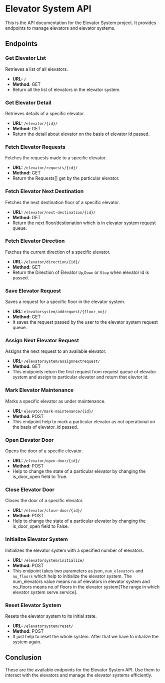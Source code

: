 # Elevator System API

This is the API documentation for the Elevator System project. It provides endpoints to manage elevators and elevator systems.

## Endpoints

### Get Elevator List

Retrieves a list of all elevators.

- **URL:** `/`
- **Method:** GET
- Return all the list of elevators in the elevator system.

### Get Elevator Detail

Retrieves details of a specific elevator.

- **URL:** `/elevator/{id}/`
- **Method:** GET
- Return the detail about elevator on the basis of elevator id passed.

### Fetch Elevator Requests

Fetches the requests made to a specific elevator.

- **URL:** `/elevator/requests/{id}/`
- **Method:** GET
- Return the Requests[] get by the particular elevator.

### Fetch Elevator Next Destination

Fetches the next destination floor of a specific elevator.

- **URL:** `/elevator/next-destination/{id}/`
- **Method:** GET
- Return the next floor/destionation which is in elevator system request queue.

### Fetch Elevator Direction

Fetches the current direction of a specific elevator.

- **URL:** `/elevator/direction/{id}/`
- **Method:** GET
- Return the Direction of Elevator `Up`,`Down` or `Stop` when elevator id is passed.

### Save Elevator Request

Saves a request for a specific floor in the elevator system.

- **URL:** `elevatorsystem/addrequest/{floor_no}/`
- **Method:** GET
- It saves the request passed by the user to the elevator system request queue.

### Assign Next Elevator Request

Assigns the next request to an available elevator.

- **URL:** `/elevatorsystem/assignnextrequest/`
- **Method:** GET
- This endpoints return the first request from request queue of elevator system and assign to particular elevator and return that elevtor id.

### Mark Elevator Maintenance

Marks a specific elevator as under maintenance.

- **URL:** `elevator/mark-maintenance/{id}/`
- **Method:** POST
- This endpoint help to mark a particular elevator as not operational on the basis of elevator_id passed.

### Open Elevator Door

Opens the door of a specific elevator.

- **URL:** `/elevator/open-door/{id}/`
- **Method:** POST
- Help to change the state of a particular elevator by changing the is_door_open field to True.

### Close Elevator Door

Closes the door of a specific elevator.

- **URL:** `/elevator/close-door/{id}/`
- **Method:** POST
- Help to change the state of a particular elevator by changing the is_door_open field to False.

### Initialize Elevator System

Initializes the elevator system with a specified number of elevators.

- **URL:** `/elevatorsystem/initialize/`
- **Method:** POST
- This endpoint takes two parameters as json, `num_elevators` and `no_floors` which help to initialize the elevator system. The num_elevators value means no.of elevators in elevator system and no_floors means no.of floors in the elevator system[The range in which elevator system serve service].

### Reset Elevator System

Resets the elevator system to its initial state.

- **URL:** `/elevatorsystem/reset/`
- **Method:** POST
- It just help to reset the whole system. After that we have to intialize the system again. 

## Conclusion

These are the available endpoints for the Elevator System API. Use them to interact with the elevators and manage the elevator systems efficiently.
